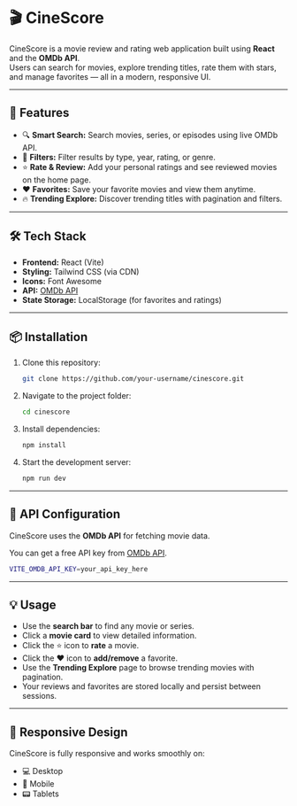 # 🎬 CineScore

CineScore is a movie review and rating web application built using **React** and the **OMDb API**.  
Users can search for movies, explore trending titles, rate them with stars, and manage favorites — all in a modern, responsive UI.

---

## 🚀 Features

- 🔍 **Smart Search:** Search movies, series, or episodes using live OMDb API.
- 🧭 **Filters:** Filter results by type, year, rating, or genre.
- ⭐ **Rate & Review:** Add your personal ratings and see reviewed movies on the home page.
- ❤️ **Favorites:** Save your favorite movies and view them anytime.
- 🔥 **Trending Explore:** Discover trending titles with pagination and filters.

---

## 🛠️ Tech Stack

- **Frontend:** React (Vite)
- **Styling:** Tailwind CSS (via CDN)
- **Icons:** Font Awesome
- **API:** [OMDb API](https://www.omdbapi.com/)
- **State Storage:** LocalStorage (for favorites and ratings)

---

## 📦 Installation

1. Clone this repository:
   ```bash
   git clone https://github.com/your-username/cinescore.git
   ```
2. Navigate to the project folder:
   ```bash
   cd cinescore
   ```
3. Install dependencies:
   ```bash
   npm install
   ```
4. Start the development server:
   ```bash
   npm run dev
   ```

---

## 🔑 API Configuration

CineScore uses the **OMDb API** for fetching movie data.

You can get a free API key from [OMDb API](https://www.omdbapi.com/apikey.aspx).


```bash
VITE_OMDB_API_KEY=your_api_key_here
```

---

## 💡 Usage

- Use the **search bar** to find any movie or series.
- Click a **movie card** to view detailed information.
- Click the ⭐ icon to **rate** a movie.
- Click the ❤️ icon to **add/remove** a favorite.
- Use the **Trending Explore** page to browse trending movies with pagination.
- Your reviews and favorites are stored locally and persist between sessions.

---

## 📱 Responsive Design

CineScore is fully responsive and works smoothly on:
- 💻 Desktop  
- 📱 Mobile  
- 📟 Tablets

